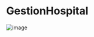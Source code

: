 # GestionHospital
![image](https://github.com/manuelminga/GestionHospital/assets/166523434/77bf7fc1-d3ae-4b39-b39b-a2f07d35b701)
